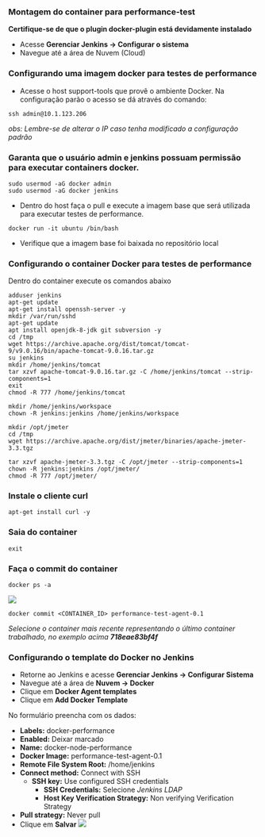### Montagem do container para performance-test

**Certifique-se de que o plugin docker-plugin está devidamente instalado**

- Acesse **Gerenciar Jenkins &rarr; Configurar o sistema**
- Navegue até a área de Nuvem (Cloud)

### Configurando uma imagem docker para testes de performance
- Acesse o host support-tools que provê o ambiente Docker. Na configuração parão o acesso se dá através do comando:
```
ssh admin@10.1.123.206
```
_obs: Lembre-se de alterar o IP caso tenha modificado a configuração padrão_

### Garanta que o usuário admin e jenkins possuam permissão para executar containers docker.
```
sudo usermod -aG docker admin
sudo usermod -aG docker jenkins
```

- Dentro do host faça o pull e execute a imagem base que será utilizada para executar testes de performance.
```
docker run -it ubuntu /bin/bash
```
- Verifique que a imagem base foi baixada no repositório local

### Configurando o container Docker para testes de performance

Dentro do container execute os comandos abaixo

```
adduser jenkins
apt-get update
apt-get install openssh-server -y
mkdir /var/run/sshd
apt-get update
apt install openjdk-8-jdk git subversion -y
cd /tmp
wget https://archive.apache.org/dist/tomcat/tomcat-9/v9.0.16/bin/apache-tomcat-9.0.16.tar.gz
su jenkins
mkdir /home/jenkins/tomcat
tar xzvf apache-tomcat-9.0.16.tar.gz -C /home/jenkins/tomcat --strip-components=1
exit
chmod -R 777 /home/jenkins/tomcat

mkdir /home/jenkins/workspace
chown -R jenkins:jenkins /home/jenkins/workspace

mkdir /opt/jmeter
cd /tmp
wget https://archive.apache.org/dist/jmeter/binaries/apache-jmeter-3.3.tgz

tar xzvf apache-jmeter-3.3.tgz -C /opt/jmeter --strip-components=1
chown -R jenkins:jenkins /opt/jmeter/
chmod -R 777 /opt/jmeter/
```

### Instale o cliente curl
```
apt-get install curl -y
```

### Saia do container
```
exit
```

### Faça o commit do container
```
docker ps -a
```
![](/images/fig111.png)
```
docker commit <CONTAINER_ID> performance-test-agent-0.1
```
_Selecione o container mais recente representando o último container trabalhado, no exemplo acima **718eae83bf4f**_

### Configurando o template do Docker no Jenkins
- Retorne ao Jenkins e acesse **Gerenciar Jenkins &rarr; Configurar Sistema**
- Navegue até a área de **Nuvem &rarr; Docker**
- Clique  em **Docker Agent templates**
- Clique em **Add Docker Template**

No formulário preencha com os dados:
- **Labels:** docker-performance
- **Enabled:** Deixar marcado
- **Name:** docker-node-performance
- **Docker Image:** performance-test-agent-0.1
- **Remote File System Root:** /home/jenkins
- **Connect method:** Connect with SSH
  - **SSH key:** Use configured SSH credentials
    - **SSH Credentials:** Selecione _Jenkins LDAP_
    - **Host Key Verification Strategy:** Non verifying Verification Strategy
- **Pull strategy:** Never pull
- Clique em **Salvar**
![](/images/fig112.png)
